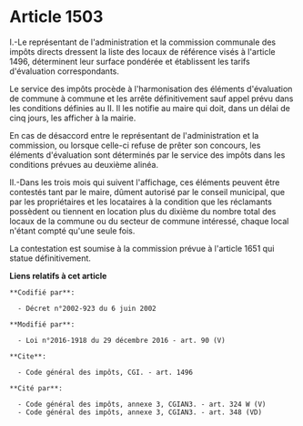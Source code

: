 # Article 1503

I.-Le représentant de l'administration et la commission communale des impôts directs dressent la liste des locaux de
référence visés à l'article 1496, déterminent leur surface pondérée et établissent les tarifs d'évaluation correspondants. 

Le service des impôts procède à l'harmonisation des éléments d'évaluation de commune à commune et les arrête définitivement
sauf appel prévu dans les conditions définies au II. Il les notifie au maire qui doit, dans un délai de cinq jours, les
afficher à la mairie. 

En cas de désaccord entre le représentant de l'administration et la commission, ou lorsque celle-ci refuse de prêter son
concours, les éléments d'évaluation sont déterminés par le service des impôts dans les conditions prévues au deuxième
alinéa. 

II.-Dans les trois mois qui suivent l'affichage, ces éléments peuvent être contestés tant par le maire, dûment autorisé par
le conseil municipal, que par les propriétaires et les locataires à la condition que les réclamants possèdent ou tiennent en
location plus du dixième du nombre total des locaux de la commune ou du secteur de commune intéressé, chaque local n'étant
compté qu'une seule fois. 

La contestation est soumise à la commission prévue à l'article 1651 qui statue définitivement.

**Liens relatifs à cet article**

	**Codifié par**:

	  - Décret n°2002-923 du 6 juin 2002

	**Modifié par**:

	  - Loi n°2016-1918 du 29 décembre 2016 - art. 90 (V)

	**Cite**:

	  - Code général des impôts, CGI. - art. 1496

	**Cité par**:

	  - Code général des impôts, annexe 3, CGIAN3. - art. 324 W (V)
	  - Code général des impôts, annexe 3, CGIAN3. - art. 348 (VD)
